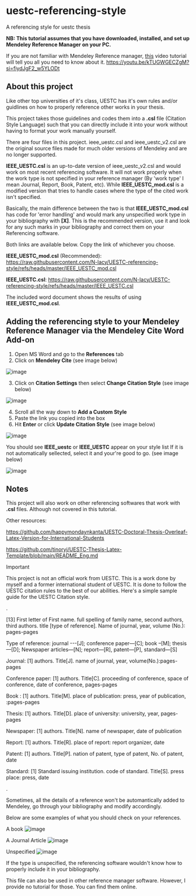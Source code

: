 # uestc-referencing-style
A referencing style for uestc thesis

**NB: This tutorial assumes that you have downloaded, installed, and set up Mendeley Reference Manager on your PC.**

If you are not familiar with Mendeley Reference manager, [this](https://youtu.be/kTUGWGECZgM?si=fiydJgF2_w5YLODt
) video tutorial will tell you all you need to know about it. https://youtu.be/kTUGWGECZgM?si=fiydJgF2_w5YLODt

## About this project
Like other top universities of it's class, UESTC has it's own rules and/or guidlines on how to properly reference other works in your thesis.

This project takes those guidelines and codes them into a **.csl** file (Citation Style Language) such that you can directly include it into your work without having to format your work manually yourself.

There are four files in this project. ieee_uestc.csl and ieee_uestc_v2.csl are the original source files made for much older versions of Mendeley and are no longer supported.

**IEEE_UESTC.csl** is an up-to-date version of ieee_uestc_v2.csl and would work on most recent referencing software. It will not work properly when the work type is not specified in your reference manager (By 'work type' I mean Journal, Report, Book, Patent, etc). While **IEEE_UESTC_mod.csl** is a modified version that tries to handle cases where the type of the cited work isn't specified. 

Basically, the main difference between the two is that **IEEE_UESTC_mod.csl** has code for 'error handling' and would mark any unspecified work type in your bibliography with **[X]**. This is the recommended version, use it and look for any such marks in your bibliography and correct them on your Referencing software.

Both links are available below. Copy the link of whichever you choose. 

**IEEE_UESTC_mod.csl** (Recommended):
https://raw.githubusercontent.com/N-lacy/UESTC-referencing-style/refs/heads/master/IEEE_UESTC_mod.csl

**IEEE_UESTC.csl**:
https://raw.githubusercontent.com/N-lacy/UESTC-referencing-style/refs/heads/master/IEEE_UESTC.csl

The included word document shows the results of using **IEEE_UESTC_mod.csl**.

## Adding the referencing style to your Mendeley Reference Manager via the Mendeley Cite Word Add-on
1. Open MS Word and go to the **References** tab
2. Click on **Mendeley Cite** (see image below)

![image](https://github.com/user-attachments/assets/6c50dcdf-13c5-4cbd-b49d-b737797d3a69)

3. Click on **Citation Settings** then select **Change Citation Style** (see image below)

![image](https://github.com/user-attachments/assets/6b201240-fe18-4565-8967-736a1d5fb62e)

4. Scroll all the way down to **Add a Custom Style**
5. Paste the link you copied into the box 
6. Hit **Enter** or click **Update Citation Style** (see image below)

![image](https://github.com/user-attachments/assets/42a4d6fc-72af-461d-b433-de95ec55a4b3)

You should see **IEEE_uestc** or **IEEE_UESTC** appear on your style list
If it is not automatically sellected, select it and your're good to go. (see image below)

![image](https://github.com/user-attachments/assets/d4f580b2-10a4-4a53-a975-5d0836ac88a7)


## Notes
This project will also work on other referencing softwares that work with **.csl** files. Although not covered in this tutorial.

Other resources:

https://github.com/happymondaynkanta/UESTC-Doctoral-Thesis-Overleaf-Latex-Version-for-International-Students

https://github.com/tinoryj/UESTC-Thesis-Latex-Template/blob/main/README_Eng.md

> [!IMPORTANT]  
> This project is not an official work from UESTC. This is a work done by myself and a former international student of UESTC. It is done to follow the UESTC citation rules to the best of our abilities.
Here's a simple sample guide for the UESTC Citation style.

.

[13] First letter of First name. full spelling of family name, second authors, third authors. title [type of reference]. Name of journal, year, volume (No.): pages-pages  

  Type of reference:   journal ---[J]; conference paper—[C]; book –[M]; thesis—[D]; Newspaper articles—[N]; report—[R], patent—[P], standard—[S]
  
Journal:   [1] authors. Title[J]. name of journal, year, volume(No.):pages-pages

Conference paper: [1] authors. Title[C]. proceeding of conference, space of conference, date of conference, pages-pages

Book : [1] authors. Title[M]. place of publication: press, year of publication, :pages-pages

Thesis: [1] authors. Title[D]. place of university: university, year, pages-pages

Newspaper: [1] authors. Title[N]. name of newspaper, date of publication

Report: [1] authors. Title[R]. place of report: report organizer, date

Patent: [1] authors. Title[P]. nation of patent, type of patent, No. of patent, date

Standard: [1] Standard issuing institution. code of standard. Title[S]. press place: press, date

.

Sometimes, all the details of a reference won't be automantically added to Mendeley, go through your bibliography and modify accordingly.

Below are some examples of what you should check on your references.

A book
![image](https://github.com/user-attachments/assets/57462ebe-a52c-41d3-9fa5-24515c09abfb)

A Journal Article
![image](https://github.com/user-attachments/assets/7a104d29-7d0c-4fb7-be74-6948143752cc)

Unspecified
![image](https://github.com/user-attachments/assets/8174b60e-b75c-4017-9f1c-b25f05bb5586)

If the type is unspecified, the referencing software wouldn't know how to properly include it in your bibliography.

This file can also be used in other reference manager software. However, I provide no tutorial for those. You can find them online.
